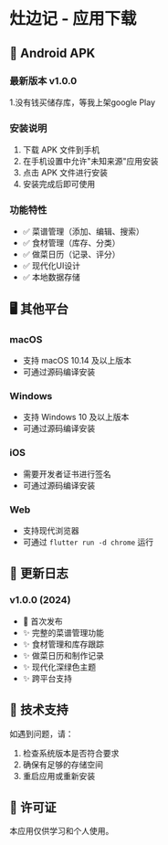 # 灶边记 - 应用下载

## 📱 Android APK

### 最新版本 v1.0.0
1.没有钱买储存库，等我上架google Play

### 安装说明
1. 下载 APK 文件到手机
2. 在手机设置中允许"未知来源"应用安装
3. 点击 APK 文件进行安装
4. 安装完成后即可使用

### 功能特性
- ✅ 菜谱管理（添加、编辑、搜索）
- ✅ 食材管理（库存、分类）
- ✅ 做菜日历（记录、评分）
- ✅ 现代化UI设计
- ✅ 本地数据存储

## 🖥️ 其他平台

### macOS
- 支持 macOS 10.14 及以上版本
- 可通过源码编译安装

### Windows
- 支持 Windows 10 及以上版本
- 可通过源码编译安装

### iOS
- 需要开发者证书进行签名
- 可通过源码编译安装

### Web
- 支持现代浏览器
- 可通过 `flutter run -d chrome` 运行

## 📝 更新日志

### v1.0.0 (2024)
- 🎉 首次发布
- ✨ 完整的菜谱管理功能
- ✨ 食材管理和库存跟踪
- ✨ 做菜日历和制作记录
- ✨ 现代化深绿色主题
- ✨ 跨平台支持

## 🔧 技术支持

如遇到问题，请：
1. 检查系统版本是否符合要求
2. 确保有足够的存储空间
3. 重启应用或重新安装

## 📄 许可证

本应用仅供学习和个人使用。

